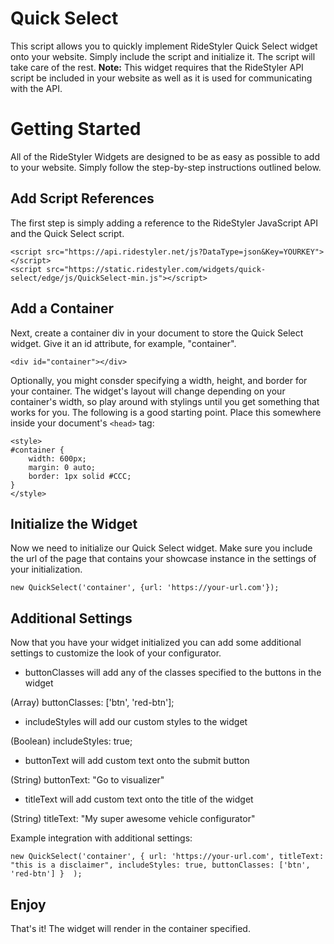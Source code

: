 # Quick Select
This script allows you to quickly implement RideStyler Quick Select widget onto your website. Simply include the script and initialize it. The script will take care of the rest.
**Note:** This widget requires that the RideStyler API script be included in your website as well as it is used for communicating with the API.
# Getting Started
All of the RideStyler Widgets are designed to be as easy as possible to add to your website. Simply follow the step-by-step instructions outlined below.
## Add Script References
The first step is simply adding a reference to the RideStyler JavaScript API and the Quick Select script.
```
<script src="https://api.ridestyler.net/js?DataType=json&Key=YOURKEY"></script>
<script src="https://static.ridestyler.com/widgets/quick-select/edge/js/QuickSelect-min.js"></script>
```
## Add a Container
Next, create a container div in your document to store the Quick Select widget. Give it an id attribute, for example, "container".
```
<div id="container"></div>
```
Optionally, you might consder specifying a width, height, and border for your container. The widget's layout will change depending on your container's width, so play around with stylings until you get something that works for you. The following is a good starting point. Place this somewhere inside your document's `<head>` tag:
```
<style>
#container {
	width: 600px;
	margin: 0 auto;
	border: 1px solid #CCC;
}
</style>
```
## Initialize the Widget
Now we need to initialize our Quick Select widget. Make sure you include the url of the page that contains your showcase instance in the
settings of your initialization.
```
new QuickSelect('container', {url: 'https://your-url.com'});
```
## Additional Settings
Now that you have your widget initialized you can add some additional settings to customize the look of your configurator.

- buttonClasses will add any of the classes specified to the buttons in the widget

(Array) buttonClasses: ['btn', 'red-btn']; 

- includeStyles will add our custom styles to the widget

(Boolean) includeStyles: true;

- buttonText will add custom text onto the submit button

(String) buttonText: "Go to visualizer"

- titleText will add custom text onto the title of the widget

(String) titleText: "My super awesome vehicle configurator"

Example integration with additional settings:
```
new QuickSelect('container', { url: 'https://your-url.com', titleText: "this is a disclaimer", includeStyles: true, buttonClasses: ['btn', 'red-btn'] }  );
```
## Enjoy
That's it! The widget will render in the container specified.
